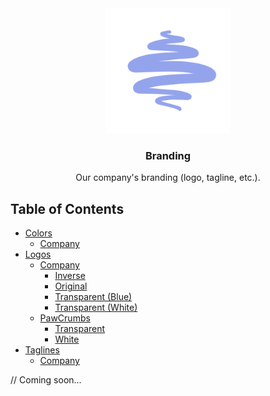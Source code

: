 <div align="center">
  <img src="logo/company/transparent-blue.png" alt="Logo" width="200" height="200">
  <h3 align="center">Branding</h3>

  <p align="center">
    Our company's branding (logo, tagline, etc.).
  </p>
</div> 

## Table of Contents
- [Colors](/color)
    - [Company](/color/company.md)
- [Logos](/logo/)
    - [Company](/logo/company/)
      - [Inverse](/logo/company/inverse.png)
      - [Original](/logo/company/original.png)
      - [Transparent (Blue)](/logo/company/transparent-blue.png)
      - [Transparent (White)](/logo/company/transparent-white.png)
    - [PawCrumbs](/logo/pawcrumbs/)
      - [Transparent](/logo/pawcrumbs/transparent.png)
      - [White](/logo/pawcrumbs/white.png)
- [Taglines](/tagline/)
    - [Company](/tagline/company.md)

// Coming soon...